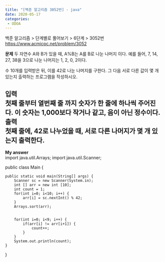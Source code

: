 ```yaml
---
title: "[백준 알고리즘 3052번] - java"
date: 2020-05-17
categories: 
 - ODOA
---
```

백준 알고리즘 > 단계별로 풀어보기 > 6단계 > 3052번 
<a href="https://www.acmicpc.net/problem/3052">https://www.acmicpc.net/problem/3052</a>  

**문제**
두 자연수 A와 B가 있을 때, A%B는 A를 B로 나눈 나머지 이다. 예를 들어, 7, 14, 27, 38을 3으로 나눈 나머지는 1, 2, 0, 2이다. 

수 10개를 입력받은 뒤, 이를 42로 나눈 나머지를 구한다. 그 다음 서로 다른 값이 몇 개 있는지 출력하는 프로그램을 작성하시오.


**입력**  
첫째 줄부터 열번째 줄 까지 숫자가 한 줄에 하나씩 주어진다. 이 숫자는 1,000보다 작거나 같고, 음이 아닌 정수이다.
**출력**  
첫째 줄에, 42로 나누었을 때, 서로 다른 나머지가 몇 개 있는지 출력한다.
---


**My answer**  
import java.util.Arrays;
import java.util.Scanner;

public class Main {

    public static void main(String[] args) {
    	Scanner sc = new Scanner(System.in);
    	int [] arr = new int [10];
    	int count = 1;
    	for(int i=0; i<10; i++) {
    		arr[i] = sc.nextInt() % 42;
    	}
    	Arrays.sort(arr);
    	
    	
    	for(int i=0; i<9; i++) {
    		if(arr[i] != arr[i+1]) {
    			count++;
    		}
    	}
    	System.out.println(count);
    }
}
```




